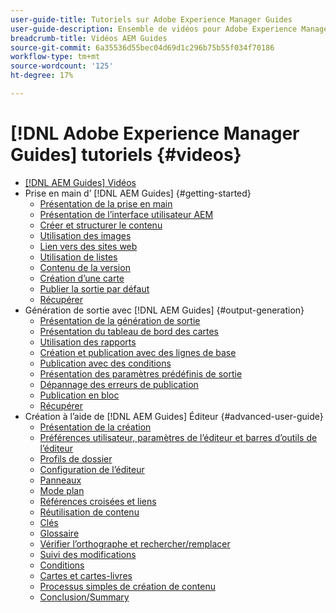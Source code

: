 ```yaml
---
user-guide-title: Tutoriels sur Adobe Experience Manager Guides
user-guide-description: Ensemble de vidéos pour Adobe Experience Manager Guides.
breadcrumb-title: Vidéos AEM Guides
source-git-commit: 6a35536d55bec04d69d1c296b75b55f034f70186
workflow-type: tm+mt
source-wordcount: '125'
ht-degree: 17%

---
```



# [!DNL Adobe Experience Manager Guides] tutoriels {#videos}

+ [[!DNL AEM Guides] Vidéos](overview.md)
+ Prise en main d’ [!DNL AEM Guides] {#getting-started}
   + [Présentation de la prise en main](./course-1/overview.md)
   + [Présentation de l’interface utilisateur AEM](./course-1/understanding-the-aem-user-interface.md)
   + [Créer et structurer le contenu](./course-1/creating-and-structuring-content.md)
   + [Utilisation des images](./course-1/working-with-images.md)
   + [Lien vers des sites web](./course-1/linking-to-websites.md)
   + [Utilisation de listes](./course-1/working-with-lists.md)
   + [Contenu de la version](./course-1/versioning-content.md)
   + [Création d’une carte](./course-1/creating-a-map.md)
   + [Publier la sortie par défaut](./course-1/publishing-default-output.md)
   + [Récupérer](./course-1/recap.md)
+ Génération de sortie avec [!DNL AEM Guides] {#output-generation}
   + [Présentation de la génération de sortie](./course-2/overview.md)
   + [Présentation du tableau de bord des cartes](./course-2/introduction-to-the-map-dashboard.md)
   + [Utilisation des rapports](./course-2/working-with-reports.md)
   + [Création et publication avec des lignes de base](./course-2/creating-and-publishing-with-baselines.md)
   + [Publication avec des conditions](./course-2/publishing-with-conditions.md)
   + [Présentation des paramètres prédéfinis de sortie](./course-2/output-presets.md)
   + [Dépannage des erreurs de publication](./course-2/troubleshooting-publishing-errors.md)
   + [Publication en bloc](./course-2/bulk-publishing.md)
   + [Récupérer](./course-2/recap.md)
+ Création à l’aide de [!DNL AEM Guides] Éditeur {#advanced-user-guide}
   + [Présentation de la création](./course-3/overview.md)
   + [Préférences utilisateur, paramètres de l’éditeur et barres d’outils de l’éditeur](./course-3/user-settings-preferences-toolbars.md)
   + [Profils de dossier](./course-3/folder-profiles.md)
   + [Configuration de l’éditeur](./course-3/editor-configuration.md)
   + [Panneaux](./course-3/panels.md)
   + [Mode plan](./course-3/outline-view.md)
   + [Références croisées et liens](./course-3/cross-references-and-links.md)
   + [Réutilisation de contenu](./course-3/content-reuse.md)
   + [Clés](./course-3/keys.md)
   + [Glossaire](./course-3/glossary.md)
   + [Vérifier l’orthographe et rechercher/remplacer](./course-3/spell-check.md)
   + [Suivi des modifications](./course-3/track-changes.md)
   + [Conditions](./course-3/conditions.md)
   + [Cartes et cartes-livres](./course-3/maps-and-bookmaps.md)
   + [Processus simples de création de contenu](./course-3/simple-content-creation-workflows.md)
   + [Conclusion/Summary](./course-3/recap.md)